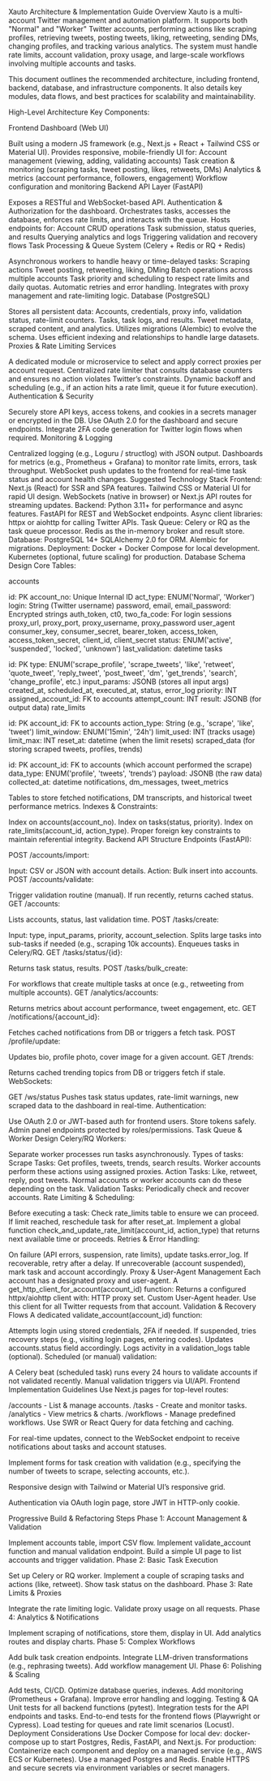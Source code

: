 Xauto Architecture & Implementation Guide
Overview
Xauto is a multi-account Twitter management and automation platform. It supports both "Normal" and "Worker" Twitter accounts, performing actions like scraping profiles, retrieving tweets, posting tweets, liking, retweeting, sending DMs, changing profiles, and tracking various analytics. The system must handle rate limits, account validation, proxy usage, and large-scale workflows involving multiple accounts and tasks.

This document outlines the recommended architecture, including frontend, backend, database, and infrastructure components. It also details key modules, data flows, and best practices for scalability and maintainability.

High-Level Architecture
Key Components:

Frontend Dashboard (Web UI)

Built using a modern JS framework (e.g., Next.js + React + Tailwind CSS or Material UI).
Provides responsive, mobile-friendly UI for:
Account management (viewing, adding, validating accounts)
Task creation & monitoring (scraping tasks, tweet posting, likes, retweets, DMs)
Analytics & metrics (account performance, followers, engagement)
Workflow configuration and monitoring
Backend API Layer (FastAPI)

Exposes a RESTful and WebSocket-based API.
Authentication & Authorization for the dashboard.
Orchestrates tasks, accesses the database, enforces rate limits, and interacts with the queue.
Hosts endpoints for:
Account CRUD operations
Task submission, status queries, and results
Querying analytics and logs
Triggering validation and recovery flows
Task Processing & Queue System (Celery + Redis or RQ + Redis)

Asynchronous workers to handle heavy or time-delayed tasks:
Scraping actions
Tweet posting, retweeting, liking, DMing
Batch operations across multiple accounts
Task priority and scheduling to respect rate limits and daily quotas.
Automatic retries and error handling.
Integrates with proxy management and rate-limiting logic.
Database (PostgreSQL)

Stores all persistent data:
Accounts, credentials, proxy info, validation status, rate-limit counters.
Tasks, task logs, and results.
Tweet metadata, scraped content, and analytics.
Utilizes migrations (Alembic) to evolve the schema.
Uses efficient indexing and relationships to handle large datasets.
Proxies & Rate Limiting Services

A dedicated module or microservice to select and apply correct proxies per account request.
Centralized rate limiter that consults database counters and ensures no action violates Twitter’s constraints.
Dynamic backoff and scheduling (e.g., if an action hits a rate limit, queue it for future execution).
Authentication & Security

Securely store API keys, access tokens, and cookies in a secrets manager or encrypted in the DB.
Use OAuth 2.0 for the dashboard and secure endpoints.
Integrate 2FA code generation for Twitter login flows when required.
Monitoring & Logging

Centralized logging (e.g., Loguru / structlog) with JSON output.
Dashboards for metrics (e.g., Prometheus + Grafana) to monitor rate limits, errors, task throughput.
WebSocket push updates to the frontend for real-time task status and account health changes.
Suggested Technology Stack
Frontend:
Next.js (React) for SSR and SPA features.
Tailwind CSS or Material UI for rapid UI design.
WebSockets (native in browser) or Next.js API routes for streaming updates.
Backend:
Python 3.11+ for performance and async features.
FastAPI for REST and WebSocket endpoints.
Async client libraries: httpx or aiohttp for calling Twitter APIs.
Task Queue:
Celery or RQ as the task queue processor.
Redis as the in-memory broker and result store.
Database:
PostgreSQL 14+
SQLAlchemy 2.0 for ORM.
Alembic for migrations.
Deployment:
Docker + Docker Compose for local development.
Kubernetes (optional, future scaling) for production.
Database Schema Design
Core Tables:

accounts

id: PK
account_no: Unique Internal ID
act_type: ENUM('Normal', 'Worker')
login: String (Twitter username)
password, email, email_password: Encrypted strings
auth_token, ct0, two_fa_code: For login sessions
proxy_url, proxy_port, proxy_username, proxy_password
user_agent
consumer_key, consumer_secret, bearer_token, access_token, access_token_secret, client_id, client_secret
status: ENUM('active', 'suspended', 'locked', 'unknown')
last_validation: datetime
tasks

id: PK
type: ENUM('scrape_profile', 'scrape_tweets', 'like', 'retweet', 'quote_tweet', 'reply_tweet', 'post_tweet', 'dm', 'get_trends', 'search', 'change_profile', etc.)
input_params: JSONB (stores all input args)
created_at, scheduled_at, executed_at, status, error_log
priority: INT
assigned_account_id: FK to accounts
attempt_count: INT
result: JSONB (for output data)
rate_limits

id: PK
account_id: FK to accounts
action_type: String (e.g., 'scrape', 'like', 'tweet')
limit_window: ENUM('15min', '24h')
limit_used: INT (tracks usage)
limit_max: INT
reset_at: datetime (when the limit resets)
scraped_data (for storing scraped tweets, profiles, trends)

id: PK
account_id: FK to accounts (which account performed the scrape)
data_type: ENUM('profile', 'tweets', 'trends')
payload: JSONB (the raw data)
collected_at: datetime
notifications, dm_messages, tweet_metrics

Tables to store fetched notifications, DM transcripts, and historical tweet performance metrics.
Indexes & Constraints:

Index on accounts(account_no).
Index on tasks(status, priority).
Index on rate_limits(account_id, action_type).
Proper foreign key constraints to maintain referential integrity.
Backend API Structure
Endpoints (FastAPI):

POST /accounts/import:

Input: CSV or JSON with account details.
Action: Bulk insert into accounts.
POST /accounts/validate:

Trigger validation routine (manual).
If run recently, returns cached status.
GET /accounts:

Lists accounts, status, last validation time.
POST /tasks/create:

Input: type, input_params, priority, account_selection.
Splits large tasks into sub-tasks if needed (e.g., scraping 10k accounts).
Enqueues tasks in Celery/RQ.
GET /tasks/status/{id}:

Returns task status, results.
POST /tasks/bulk_create:

For workflows that create multiple tasks at once (e.g., retweeting from multiple accounts).
GET /analytics/accounts:

Returns metrics about account performance, tweet engagement, etc.
GET /notifications/{account_id}:

Fetches cached notifications from DB or triggers a fetch task.
POST /profile/update:

Updates bio, profile photo, cover image for a given account.
GET /trends:

Returns cached trending topics from DB or triggers fetch if stale.
WebSockets:

GET /ws/status
Pushes task status updates, rate-limit warnings, new scraped data to the dashboard in real-time.
Authentication:

Use OAuth 2.0 or JWT-based auth for frontend users.
Store tokens safely.
Admin panel endpoints protected by roles/permissions.
Task Queue & Worker Design
Celery/RQ Workers:

Separate worker processes run tasks asynchronously.
Types of tasks:
Scrape Tasks: Get profiles, tweets, trends, search results.
Worker accounts perform these actions using assigned proxies.
Action Tasks: Like, retweet, reply, post tweets.
Normal accounts or worker accounts can do these depending on the task.
Validation Tasks: Periodically check and recover accounts.
Rate Limiting & Scheduling:

Before executing a task:
Check rate_limits table to ensure we can proceed.
If limit reached, reschedule task for after reset_at.
Implement a global function check_and_update_rate_limit(account_id, action_type) that returns next available time or proceeds.
Retries & Error Handling:

On failure (API errors, suspension, rate limits), update tasks.error_log.
If recoverable, retry after a delay.
If unrecoverable (account suspended), mark task and account accordingly.
Proxy & User-Agent Management
Each account has a designated proxy and user-agent.
A get_http_client_for_account(account_id) function:
Returns a configured httpx/aiohttp client with:
HTTP proxy set.
Custom User-Agent header.
Use this client for all Twitter requests from that account.
Validation & Recovery Flows
A dedicated validate_account(account_id) function:

Attempts login using stored credentials, 2FA if needed.
If suspended, tries recovery steps (e.g., visiting login pages, entering codes).
Updates accounts.status field accordingly.
Logs activity in a validation_logs table (optional).
Scheduled (or manual) validation:

A Celery beat (scheduled task) runs every 24 hours to validate accounts if not validated recently.
Manual validation triggers via UI/API.
Frontend Implementation Guidelines
Use Next.js pages for top-level routes:

/accounts - List & manage accounts.
/tasks - Create and monitor tasks.
/analytics - View metrics & charts.
/workflows - Manage predefined workflows.
Use SWR or React Query for data fetching and caching.

For real-time updates, connect to the WebSocket endpoint to receive notifications about tasks and account statuses.

Implement forms for task creation with validation (e.g., specifying the number of tweets to scrape, selecting accounts, etc.).

Responsive design with Tailwind or Material UI’s responsive grid.

Authentication via OAuth login page, store JWT in HTTP-only cookie.

Progressive Build & Refactoring Steps
Phase 1: Account Management & Validation

Implement accounts table, import CSV flow.
Implement validate_account function and manual validation endpoint.
Build a simple UI page to list accounts and trigger validation.
Phase 2: Basic Task Execution

Set up Celery or RQ worker.
Implement a couple of scraping tasks and actions (like, retweet).
Show task status on the dashboard.
Phase 3: Rate Limits & Proxies

Integrate the rate limiting logic.
Validate proxy usage on all requests.
Phase 4: Analytics & Notifications

Implement scraping of notifications, store them, display in UI.
Add analytics routes and display charts.
Phase 5: Complex Workflows

Add bulk task creation endpoints.
Integrate LLM-driven transformations (e.g., rephrasing tweets).
Add workflow management UI.
Phase 6: Polishing & Scaling

Add tests, CI/CD.
Optimize database queries, indexes.
Add monitoring (Prometheus + Grafana).
Improve error handling and logging.
Testing & QA
Unit tests for all backend functions (pytest).
Integration tests for the API endpoints and tasks.
End-to-end tests for the frontend flows (Playwright or Cypress).
Load testing for queues and rate limit scenarios (Locust).
Deployment Considerations
Use Docker Compose for local dev:
docker-compose up to start Postgres, Redis, FastAPI, and Next.js.
For production:
Containerize each component and deploy on a managed service (e.g., AWS ECS or Kubernetes).
Use a managed Postgres and Redis.
Enable HTTPS and secure secrets via environment variables or secret managers.